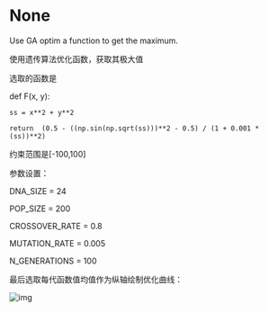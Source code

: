 # None
Use GA optim a function to get the maximum.

使用遗传算法优化函数，获取其极大值

选取的函数是

def F(x, y):

    ss = x**2 + y**2
    
    return  (0.5 - ((np.sin(np.sqrt(ss)))**2 - 0.5) / (1 + 0.001 * (ss))**2)
    
约束范围是[-100,100]

参数设置：

  DNA_SIZE = 24

  POP_SIZE = 200

  CROSSOVER_RATE = 0.8

  MUTATION_RATE = 0.005

  N_GENERATIONS = 100
  
最后选取每代函数值均值作为纵轴绘制优化曲线：

![img](https://github.com/SivenLSP/None/blob/master/%E4%BC%98%E5%8C%96%E6%9B%B2%E7%BA%BF.png)
